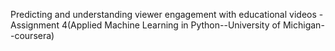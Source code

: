Predicting and understanding viewer engagement with educational videos - Assignment 4(Applied Machine Learning in Python--University of Michigan--coursera)
